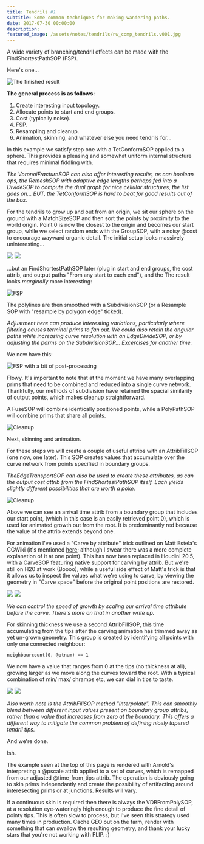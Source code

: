 ```yaml
---
title: Tendrils #1
subtitle: Some common techniques for making wandering paths.
date: 2017-07-30 00:00:00
description:
featured_image: /assets/notes/tendrils/nw_comp_tendrils.v001.jpg
---
```

A wide variety of branching/tendril effects can be made with the FindShortestPathSOP (FSP).

Here's one...

![The finished result](/assets/notes/tendrils/nw_comp_tendrils.v001.jpg)

**The general process is as follows:**

1. Create interesting input topology.
2. Allocate points to start and end groups.
3. Cost (typically noise).
4. FSP.
5. Resampling and cleanup.
7. Animation, skinning, and whatever else you need tendrils for...

In this example we satisfy step one with a TetConformSOP applied to a sphere. This provides a pleasing and somewhat uniform internal structure that requires minimal fiddling with.

*The VoronoiFractureSOP can also offer interesting results, as can boolean ops, the RemeshSOP with adaptive edge lengths perhaps fed into a DivideSOP to compute the dual graph for nice cellular structures, the list goes on... BUT, the TetConformSOP is hard to beat for good results out of the box.*

For the tendrils to grow up and out from an origin, we sit our sphere on the ground with a MatchSizeSOP and then sort the points by proximity to the world origin. Point 0 is now the closest to the origin and becomes our start group, while we select random ends with the GroupSOP, with a noisy @cost to encourage wayward organic detail. The initial setup looks massively uninteresting...

<div class="gallery" data-columns="2">
	<img src="/assets/notes/tendrils/tendrils_initial_sphere.jpg">
	<img src="/assets/notes/tendrils/tendrils_initial_setup.jpg">	
</div>

...but an FindShortestPathSOP later (plug in start and end groups, the cost attrib, and output paths "From any start to each end"), and the The result looks *marginally* more interesting:

![FSP](/assets/notes/tendrils/tendrils_hard.jpg)

The polylines are then smoothed with a SubdivisionSOP (or a Resample SOP with "resample by polygon edge" ticked).

*Adjustment here can produce interesting variations, particularly where filtering causes terminal prims to fan out. We could also retain the angular paths while increasing curve resolution with an EdgeDivideSOP, or by adjusting the parms on the SubdivisionSOP... Excercises for another time.*

We now have this:

![FSP with a bit of post-processing](/assets/notes/tendrils/tendrils_smooth.jpg)

Flowy. It's important to note that at the moment we have many overlapping prims that need to be combined and reduced into a single curve network. Thankfully, our methods of subdivision have retained the spacial similarity of output points, which makes cleanup straightforward.

A FuseSOP will combine identically positioned points, while a PolyPathSOP will combine prims that share all points.

![Cleanup](/assets/notes/tendrils/tendrils_cleanup.jpg)

Next, skinning and animation.

For these steps we will create a couple of useful attribs with an AttribFillSOP (one now, one later). This SOP creates values that accumulate over the curve network from points specified in boundary groups.

*TheEdgeTransportSOP can also be used to create these attributes, as can the output cost attrib from the FindShortestPathSOP itself. Each yields slightly different possibilities that are worth a poke.*

![Cleanup](/assets/notes/tendrils/tendrils_arrival_time_from_roots.jpg)

Above we can see an arrival time attrib from a boundary group that includes our start point, (which in this case is an easily retrieved point 0), which is used for animated growth out from the root. It is predominantly red because the value of the attrib extends beyond one.

For animation I've used a "Carve by attribute" trick outlined on Matt Estela's CGWiki (it's mentioned [here](https://tokeru.com/cgwiki/HoudiniFAQ.html#how_do_i_carve_lots_of_curves_at_different_rates); although I swear there was a more complete explanation of it at one point). This has now been replaced in Houdini 20.5, with a CarveSOP featuring native support for carving by attrib. But we're still on H20 at work (Boooo), while a useful side effect of Matt's trick is that it allows us to inspect the values what we're using to carve, by viewing the geometry in "Carve space" before the original point positions are restored.

<div class="gallery" data-columns="2">
	<img src="/assets/notes/tendrils/tendrils_carve_setup.jpg">
	<img src="/assets/notes/tendrils/tendrils_anim.gif">	
</div>

*We can control the speed of growth by scaling our arrival time attribute before the carve. There's more on that in another write up.*

For skinning thickness we use a second AttribFillSOP, this time accumulating from the tips after the carving animation has trimmed away as yet un-grown geometry. This group is created by identifying all points with only one connected neighbour:

```neighbourcount(0, @ptnum) == 1```

We now have a value that ranges from 0 at the tips (no thickness at all), growing larger as we move along the curves toward the root. With a typical combination of min/ max/ chramps etc, we can dial in tips to taste.

<div class="gallery" data-columns="2">
	<img src="/assets/notes/tendrils/tendrils_arrival_time_from_tips.jpg">	
	<img src="/assets/notes/tendrils/tendrils_thick.jpg">	
</div>

*Also worth note is the AttribFillSOP method "Interpolate". This can smoothly blend between different input values present on boundary group attribs, rather than a value that increases from zero at the boundary. This offers a different way to mitigate the common problem of defining nicely tapered tendril tips.*

And we're done.

Ish.

The example seen at the top of this page is rendered with Arnold's interpreting a @pscale attrib applied to a set of curves, which is remapped from our adjusted @time_from_tips attrib. The operation is obviously going to skin prims independantly and create the possibility of artifacting around interesecting prims or at junctions. Results will vary.

If a continuous skin is required then there is always the VDBFromPolySOP, at a resolution eye-wateringly high enough to produce the fine detail of pointy tips. This is often slow to process, but I've seen this strategy used many times in production. Cache GEO out on the farm, render with something that can swallow the resulting geometry, and thank your lucky stars that you're not working with FLIP. :)